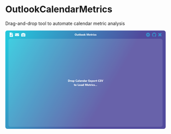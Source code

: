 # OutlookCalendarMetrics
Drag-and-drop tool to automate calendar metric analysis

![](/readme_images/CalMetrics.png)
